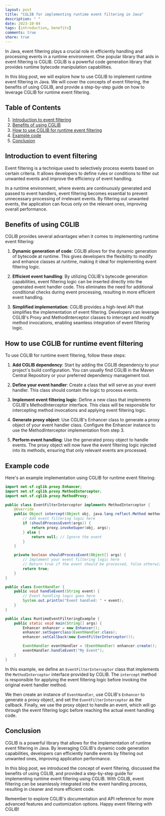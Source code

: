 ```yaml
---
layout: post
title: "CGLIB for implementing runtime event filtering in Java"
description: " "
date: 2023-10-04
tags: [introduction, benefits]
comments: true
share: true
---
```


In Java, event filtering plays a crucial role in efficiently handling and processing events in a runtime environment. One popular library that aids in event filtering is CGLIB. CGLIB is a powerful code generation library that provides runtime bytecode manipulation capabilities.

In this blog post, we will explore how to use CGLIB to implement runtime event filtering in Java. We will cover the concepts of event filtering, the benefits of using CGLIB, and provide a step-by-step guide on how to leverage CGLIB for runtime event filtering.

## Table of Contents
1. [Introduction to event filtering](#introduction-to-event-filtering)
2. [Benefits of using CGLIB](#benefits-of-using-cglib)
3. [How to use CGLIB for runtime event filtering](#how-to-use-cglib-for-runtime-event-filtering)
4. [Example code](#example-code)
5. [Conclusion](#conclusion)

## Introduction to event filtering <a name="introduction-to-event-filtering"></a>
Event filtering is a technique used to selectively process events based on certain criteria. It allows developers to define rules or conditions to filter out unwanted events and improve the efficiency of event handling.

In a runtime environment, where events are continuously generated and passed to event handlers, event filtering becomes essential to prevent unnecessary processing of irrelevant events. By filtering out unwanted events, the application can focus only on the relevant ones, improving overall performance.

## Benefits of using CGLIB <a name="benefits-of-using-cglib"></a>
CGLIB provides several advantages when it comes to implementing runtime event filtering:

1. **Dynamic generation of code**: CGLIB allows for the dynamic generation of bytecode at runtime. This gives developers the flexibility to modify and enhance classes at runtime, making it ideal for implementing event filtering logic.

2. **Efficient event handling**: By utilizing CGLIB's bytecode generation capabilities, event filtering logic can be inserted directly into the generated event handler code. This eliminates the need for additional conditional checks during event processing, resulting in more efficient event handling.

3. **Simplified implementation**: CGLIB provides a high-level API that simplifies the implementation of event filtering. Developers can leverage CGLIB's Proxy and MethodInterceptor classes to intercept and modify method invocations, enabling seamless integration of event filtering logic.

## How to use CGLIB for runtime event filtering <a name="how-to-use-cglib-for-runtime-event-filtering"></a>
To use CGLIB for runtime event filtering, follow these steps:

1. **Add CGLIB dependency**: Start by adding the CGLIB dependency to your project's build configuration. You can usually find CGLIB in the Maven Central Repository or your preferred dependency management tool.

2. **Define your event handler**: Create a class that will serve as your event handler. This class should contain the logic to process events.

3. **Implement event filtering logic**: Define a new class that implements CGLIB's MethodInterceptor interface. This class will be responsible for intercepting method invocations and applying event filtering logic.

4. **Generate proxy object**: Use CGLIB's Enhancer class to generate a proxy object of your event handler class. Configure the Enhancer instance to use the MethodInterceptor implementation from step 3.

5. **Perform event handling**: Use the generated proxy object to handle events. The proxy object will now have the event filtering logic injected into its methods, ensuring that only relevant events are processed.

## Example code <a name="example-code"></a>
Here's an example implementation using CGLIB for runtime event filtering:

```java
import net.sf.cglib.proxy.Enhancer;
import net.sf.cglib.proxy.MethodInterceptor;
import net.sf.cglib.proxy.MethodProxy;

public class EventFilterInterceptor implements MethodInterceptor {
    @Override
    public Object intercept(Object obj, java.lang.reflect.Method method, Object[] args, MethodProxy proxy) throws Throwable {
        // Add event filtering logic here
        if (shouldProcessEvent(args)) {
            return proxy.invokeSuper(obj, args);
        } else {
            return null; // Ignore the event
        }
    }

    private boolean shouldProcessEvent(Object[] args) {
        // Implement your event filtering logic here
        // Return true if the event should be processed, false otherwise
        return true;
    }
}

public class EventHandler {
    public void handleEvent(String event) {
        // Event handling logic goes here
        System.out.println("Event handled: " + event);
    }
}

public class RuntimeEventFilteringExample {
    public static void main(String[] args) {
        Enhancer enhancer = new Enhancer();
        enhancer.setSuperclass(EventHandler.class);
        enhancer.setCallback(new EventFilterInterceptor());

        EventHandler eventHandler = (EventHandler) enhancer.create();
        eventHandler.handleEvent("My Event");
    }
}
```

In this example, we define an `EventFilterInterceptor` class that implements the `MethodInterceptor` interface provided by CGLIB. The `intercept` method is responsible for applying the event filtering logic before invoking the original event handler method.

We then create an instance of `EventHandler`, use CGLIB's `Enhancer` to generate a proxy object, and set the `EventFilterInterceptor` as the callback. Finally, we use the proxy object to handle an event, which will go through the event filtering logic before reaching the actual event handling code.

## Conclusion <a name="conclusion"></a>
CGLIB is a powerful library that allows for the implementation of runtime event filtering in Java. By leveraging CGLIB's dynamic code generation capabilities, developers can efficiently handle events by filtering out unwanted ones, improving application performance.

In this blog post, we introduced the concept of event filtering, discussed the benefits of using CGLIB, and provided a step-by-step guide for implementing runtime event filtering using CGLIB. With CGLIB, event filtering can be seamlessly integrated into the event handling process, resulting in cleaner and more efficient code.

Remember to explore CGLIB's documentation and API reference for more advanced features and customization options. Happy event filtering with CGLIB!

<!-- Hashtags: #Java #CGLIB -->